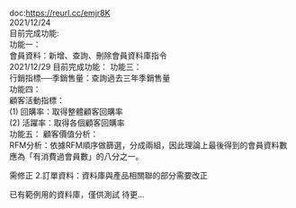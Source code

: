 doc:https://reurl.cc/emjr8K  
2021/12/24  
目前完成功能:  
功能一：  
會員資料：新增、查詢、刪除會員資料庫指令  
2021/12/29
目前完成功能：
功能三：  
行銷指標──季銷售量：查詢過去三年季銷售量  
功能四：  
顧客活動指標：  
(1) 回購率：取得整體顧客回購率  
(2) 活躍率：取得各個顧客回購率  
功能五：
顧客價值分析：  
RFM分析：依據RFM順序做篩選，分成兩組，因此理論上最後得到的會員資料數應為「有消費過會員數」的八分之一。  
  
需修正 
2.訂單資料：資料庫與產品相關聯的部分需要改正  
  
已有範例用的資料庫，僅供測試
待更...  
